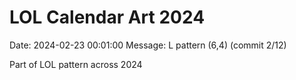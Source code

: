 # LOL Calendar Art 2024

Date: 2024-02-23 00:01:00
Message: L pattern (6,4) (commit 2/12)

Part of LOL pattern across 2024
